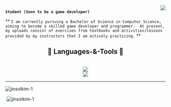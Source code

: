 <img align="right" src="https://visitor-badge.laobi.icu/badge?page_id=JinsolKim-1.JinsolKim-1" />

**`Student (Soon to be a game developer)`**

** `I am currently pursuing a Bachelor of Science in Computer Science, aiming to become a skilled game developer and programmer. 
At present, my uploads consist of exercises from textbooks and activities/lessons provided by my instructors that I am actively practicing.` ** 


<h2 align="center">👾 Languages-&-Tools 👾 </h2>
<br/>
<div align="center">
    <a href=""https://skillicons.dev">
        <img src="https://skillicons.dev/icons?i=c,cs,cpp,java,py,js"/><br>
        <img src="https://skillicons.dev/icons?i=figma,godot,html,css,linux,git,github"/>
    </a>
</div>
<hr/>

<p><img align="center" src="https://github-readme-streak-stats.herokuapp.com/?user=jinsolkim-1&" alt="jinsolkim-1"></p>
<p>&nbsp;<img align="center" src="https://github-readme-stats.vercel.app/api?username=jinsolkim-1&show_icons=true&locale=en" alt="jinsolkim-1" /></p>



